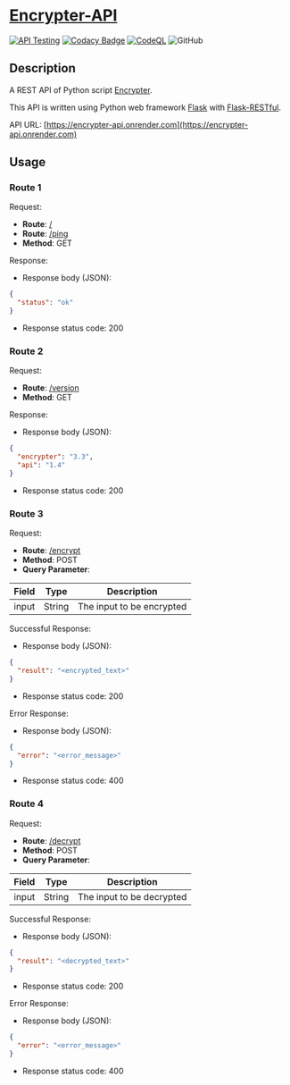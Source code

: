 # [Encrypter-API](https://encrypter-api.onrender.com/)

[![API Testing](https://github.com/li-shangru/Encrypter-API/actions/workflows/api_testing.yml/badge.svg)](https://github.com/li-shangru/Encrypter-API/actions/workflows/api_testing.yml)
[![Codacy Badge](https://app.codacy.com/project/badge/Grade/697abd5b80404d8e9e8acac31be528b1)](https://www.codacy.com/gh/li-shangru/Encrypter-API/dashboard?utm_source=github.com&amp;utm_medium=referral&amp;utm_content=li-shangru/Encrypter-API&amp;utm_campaign=Badge_Grade)
[![CodeQL](https://github.com/li-shangru/Encrypter-API/actions/workflows/github-code-scanning/codeql/badge.svg)](https://github.com/li-shangru/Encrypter-API/actions/workflows/github-code-scanning/codeql)
![GitHub](https://img.shields.io/github/license/li-shangru/Encrypter-API)

## Description

A REST API of Python script [Encrypter](https://github.com/li-shangru/Encrypter).

This API is written using Python web framework [Flask](https://flask.palletsprojects.com/en/1.1.x/)
with [Flask-RESTful](https://flask-restful.readthedocs.io/en/latest/).

API URL: [https://encrypter-api.onrender.com](https://encrypter-api.onrender.com)

## Usage

### Route 1

Request:

* **Route**: [/](https://encrypter-api.onrender.com/)
* **Route**: [/ping](https://encrypter-api.onrender.com/ping)
* **Method**: GET

Response:

* Response body (JSON):

```json
{
  "status": "ok"
}
```

* Response status code: 200

### Route 2

Request:

* **Route**: [/version](https://encrypter-api.onrender.com/version)
* **Method**: GET

Response:

* Response body (JSON):

```json
{
  "encrypter": "3.3",
  "api": "1.4"
}
```

* Response status code: 200

### Route 3

Request:

* **Route**: [/encrypt](https://encrypter-api.onrender.com/encrypt)
* **Method**: POST
* **Query Parameter**:

| **Field** | **Type** | **Description** |
| --------- | -------- | --------------- |
|   input   |  String  | The input to be encrypted |

Successful Response:

* Response body (JSON):

```json
{
  "result": "<encrypted_text>"
}
```

* Response status code: 200

Error Response:

* Response body (JSON):

```json
{
  "error": "<error_message>"
}
```

* Response status code: 400

### Route 4

Request:

* **Route**: [/decrypt](https://encrypter-api.onrender.com/decrypt)
* **Method**: POST
* **Query Parameter**:

| **Field** | **Type** | **Description** |
| --------- | -------- | --------------- |
|   input   |  String  | The input to be decrypted |

Successful Response:

* Response body (JSON):

```json
{
  "result": "<decrypted_text>"
}
```

* Response status code: 200

Error Response:

* Response body (JSON):

```json
{
  "error": "<error_message>"
}
```

* Response status code: 400
